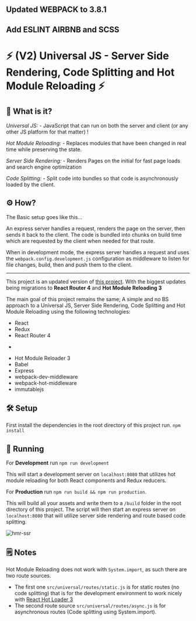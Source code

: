 ## Updated WEBPACK to 3.8.1
## Add ESLINT AIRBNB and SCSS

# ⚡ (V2) Universal JS - Server Side Rendering, Code Splitting and Hot Module Reloading ⚡


## 💭 What is it?
*Universal JS: -*
JavaScript that can run on both the server and client (or any other JS platform for that matter) !

*Hot Module Reloading: -*
Replaces modules that have been changed in real time while preserving the state.

*Server Side Rendering: -*
Renders Pages on the initial for fast page loads and search engine optimization

*Code Splitting: -*
Split code into bundles so that code is asynchronously loaded by the client.

## ⚙ How?

The Basic setup goes like this...

An express server handles a request, renders the page on the server, then sends
it back to the client. The code is bundled into chunks on build time which are requested
by the client when needed for that route.

When in development mode, the express server handles a request and uses the `webpack.config.development.js`
configuration as middleware to listen for file changes, build, then and push them to the client.

---

This project is an updated version of [this project](https://github.com/Alex-ray/universal-hmr-ssr-react-redux). With the biggest updates being migrations to **React Router 4** and **Hot Module Reloading 3**

The main goal of this project remains the same; A simple and no BS approach to a
Universal JS, Server Side Rendering, Code Splitting and Hot Module Reloading using
the following technologies:

- React
- Redux
- React Router 4
- ~~~Webpack 2~~~
- Hot Module Reloader 3
- Babel
- Express
- webpack-dev-middleware
- webpack-hot-middleware
- immutablejs

## 🛠 Setup
First install the dependencies in the root directory of this project run.
`npm install`

## 🤖 Running
For **Development** run `npm run development`

This will start a development server on `localhost:8080` that utilizes hot module
reloading for both React components and Redux reducers.

For **Production** run `npm run build && npm run production`.

This will build all your assets and write them to a `/build` folder in the root directory of this project. The script will then start an express server on `localhost:8080` that will utilize server side rendering and route based code splitting.

![hmr-ssr](https://cloud.githubusercontent.com/assets/2454928/18360529/39573fe2-75b3-11e6-8a06-75bc2664e98d.gif)

## 🗒 Notes

Hot Module Reloading does not work with `System.import`, as such there are two route sources.
- The first one `src/universal/routes/static.js` is for static routes (no code splitting) that is for the development environment to work nicely with [React Hot Loader 3](https://github.com/gaearon/react-hot-loader)
- The second route source `src/universal/routes/async.js` is for asynchronous routes (Code splitting using System.import).
